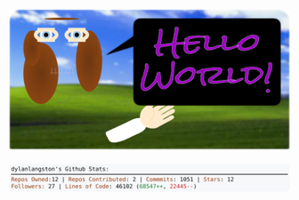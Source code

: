 <!-- 
Version 2.0.251
Built Tue Sep 02 2025 13:25:58 GMT+0000 (Coordinated Universal Time)
-->

<h1 align="center">
  <a href="https://github.com/dylanlangston/dylanlangston/tree/master/src" title="Click to View Source">
    <picture width="100%" alt="Dylan">
      <source media="(prefers-color-scheme: dark)" srcset="dylan-dark.svg?version=2.0.251">
      <img src="dylan-light.svg?version=2.0.251" alt="Dylan">
    </picture>
  </a>
</h1>

<div align="center">
  <picture width="100%" alt="Profile Info and Stats">
    <source media="(prefers-color-scheme: dark)" srcset="stats-dark.svg?version=2.0.251">
    <img src="stats-light.svg?version=2.0.251" alt="Profile Info and Stats">
  </picture>
</div>
